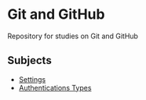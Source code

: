 # Git and GitHub
Repository for studies on Git and GitHub

## Subjects

- [Settings](Settings.md)
- [Authentications Types](Authentications-types.md)

